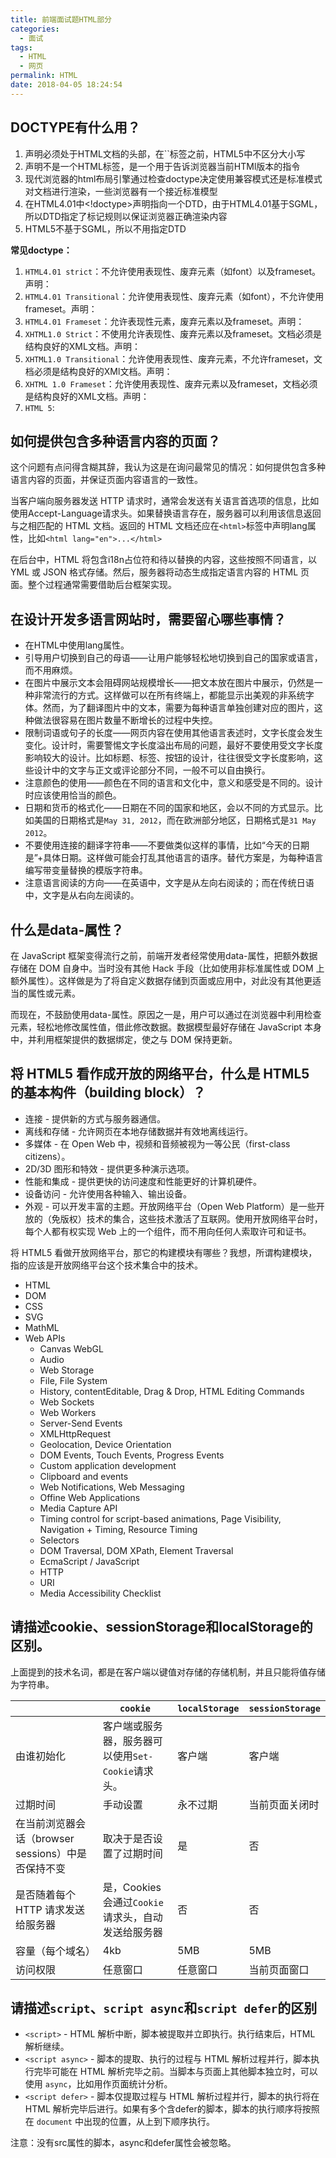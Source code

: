 ```yaml
---
title: 前端面试题HTML部分
categories:
  - 面试
tags:
  - HTML
  - 网页
permalink: HTML
date: 2018-04-05 18:24:54
---
```

## DOCTYPE有什么用？

1. <!doctype>声明必须处于HTML文档的头部，在`<html>`标签之前，HTML5中不区分大小写
2. <!doctype>声明不是一个HTML标签，是一个用于告诉浏览器当前HTMl版本的指令
3. 现代浏览器的html布局引擎通过检查doctype决定使用兼容模式还是标准模式对文档进行渲染，一些浏览器有一个接近标准模型
4. 在HTML4.01中<!doctype>声明指向一个DTD，由于HTML4.01基于SGML，所以DTD指定了标记规则以保证浏览器正确渲染内容
5. HTML5不基于SGML，所以不用指定DTD

<!--more-->

**常见doctype：**

1. `HTML4.01 strict`：不允许使用表现性、废弃元素（如font）以及frameset。声明：<!DOCTYPE HTML PUBLIC "`-//W3C//DTD HTML 4.01//EN`" "`http://www.w3.org/TR/html4/strict.dtd`">
2. `HTML4.01 Transitional`：允许使用表现性、废弃元素（如font），不允许使用frameset。声明：<!DOCTYPE HTML PUBLIC "`-//W3C//DTD HTML 4.01 Transitional//EN`" "`http://www.w3.org/TR/html4/loose.dtd`">
3. `HTML4.01 Frameset`：允许表现性元素，废弃元素以及frameset。声明：<!DOCTYPE HTML PUBLIC "`-//W3C//DTD HTML 4.01 Frameset//EN`" "`http://www.w3.org/TR/html4/frameset.dtd`">
4. `XHTML1.0 Strict`：不使用允许表现性、废弃元素以及frameset。文档必须是结构良好的XML文档。声明：<!DOCTYPE html PUBLIC "`-//W3C//DTD XHTML 1.0 Strict//EN`" "`http://www.w3.org/TR/xhtml1/DTD/xhtml1-strict.dtd`">
5. `XHTML1.0 Transitional`：允许使用表现性、废弃元素，不允许frameset，文档必须是结构良好的XMl文档。声明： <!DOCTYPE html PUBLIC "`-//W3C//DTD XHTML 1.0 Transitional//EN`" "`http://www.w3.org/TR/xhtml1/DTD/xhtml1-transitional.dtd`">
6. `XHTML 1.0 Frameset`：允许使用表现性、废弃元素以及frameset，文档必须是结构良好的XML文档。声明：<!DOCTYPE html PUBLIC "`-//W3C//DTD XHTML 1.0 Frameset//EN`" "`http://www.w3.org/TR/xhtml1/DTD/xhtml1-frameset.dtd`">
7. `HTML 5`: <!doctype html>

## 如何提供包含多种语言内容的页面？

这个问题有点问得含糊其辞，我认为这是在询问最常见的情况：如何提供包含多种语言内容的页面，并保证页面内容语言的一致性。

当客户端向服务器发送 HTTP 请求时，通常会发送有关语言首选项的信息，比如使用Accept-Language请求头。如果替换语言存在，服务器可以利用该信息返回与之相匹配的 HTML 文档。返回的 HTML 文档还应在`<html>`标签中声明lang属性，比如`<html lang="en">...</html>`

在后台中，HTML 将包含i18n占位符和待以替换的内容，这些按照不同语言，以 YML 或 JSON 格式存储。然后，服务器将动态生成指定语言内容的 HTML 页面。整个过程通常需要借助后台框架实现。

## 在设计开发多语言网站时，需要留心哪些事情？

- 在HTML中使用lang属性。
- 引导用户切换到自己的母语——让用户能够轻松地切换到自己的国家或语言，而不用麻烦。
- 在图片中展示文本会阻碍网站规模增长——把文本放在图片中展示，仍然是一种非常流行的方式。这样做可以在所有终端上，都能显示出美观的非系统字体。然而，为了翻译图片中的文本，需要为每种语言单独创建对应的图片，这种做法很容易在图片数量不断增长的过程中失控。
- 限制词语或句子的长度——网页内容在使用其他语言表述时，文字长度会发生变化。设计时，需要警惕文字长度溢出布局的问题，最好不要使用受文字长度影响较大的设计。比如标题、标签、按钮的设计，往往很受文字长度影响，这些设计中的文字与正文或评论部分不同，一般不可以自由换行。
- 注意颜色的使用——颜色在不同的语言和文化中，意义和感受是不同的。设计时应该使用恰当的颜色。
- 日期和货币的格式化——日期在不同的国家和地区，会以不同的方式显示。比如美国的日期格式是`May 31, 2012`，而在欧洲部分地区，日期格式是`31 May 2012`。
- 不要使用连接的翻译字符串——不要做类似这样的事情，比如“今天的日期是”+具体日期。这样做可能会打乱其他语言的语序。替代方案是，为每种语言编写带变量替换的模版字符串。
- 注意语言阅读的方向——在英语中，文字是从左向右阅读的；而在传统日语中，文字是从右向左阅读的。

## 什么是data-属性？

在 JavaScript 框架变得流行之前，前端开发者经常使用data-属性，把额外数据存储在 DOM 自身中。当时没有其他 Hack 手段（比如使用非标准属性或 DOM 上额外属性）。这样做是为了将自定义数据存储到页面或应用中，对此没有其他更适当的属性或元素。

而现在，不鼓励使用data-属性。原因之一是，用户可以通过在浏览器中利用检查元素，轻松地修改属性值，借此修改数据。数据模型最好存储在 JavaScript 本身中，并利用框架提供的数据绑定，使之与 DOM 保持更新。

## 将 HTML5 看作成开放的网络平台，什么是 HTML5 的基本构件（building block）？

- 连接 - 提供新的方式与服务器通信。
- 离线和存储 - 允许网页在本地存储数据并有效地离线运行。
- 多媒体 - 在 Open Web 中，视频和音频被视为一等公民（first-class citizens）。
- 2D/3D 图形和特效 - 提供更多种演示选项。
- 性能和集成 - 提供更快的访问速度和性能更好的计算机硬件。
- 设备访问 - 允许使用各种输入、输出设备。
- 外观 - 可以开发丰富的主题。开放网络平台（Open Web Platform）是一些开放的（免版权）技术的集合，这些技术激活了互联网。使用开放网络平台时，每个人都有权实现 Web 上的一个组件，而不用向任何人索取许可和证书。

将 HTML5 看做开放网络平台，那它的构建模块有哪些？我想，所谓构建模块，指的应该是开放网络平台这个技术集合中的技术。

- HTML
- DOM
- CSS
- SVG
- MathML
- Web APIs
    - Canvas WebGL
    - Audio
    - Web Storage
    - File, File System
    - History, contentEditable, Drag & Drop, HTML Editing Commands
    - Web Sockets
    - Web Workers
    - Server-Send Events
    - XMLHttpRequest
    - Geolocation, Device Orientation
    - DOM Events, Touch Events, Progress Events
    - Custom application development
    - Clipboard and events
    - Web Notifications, Web Messaging
    - Offine Web Applications
    - Media Capture API
    - Timing control for script-based animations, Page Visibility, Navigation + Timing, Resource Timing
    - Selectors
    - DOM Traversal, DOM XPath, Element Traversal
    - EcmaScript / JavaScript
    - HTTP
    - URI
    - Media Accessibility Checklist

## 请描述cookie、sessionStorage和localStorage的区别。

上面提到的技术名词，都是在客户端以键值对存储的存储机制，并且只能将值存储为字符串。

|                                                    | `cookie`                                           | `localStorage` | `sessionStorage` |
| -------------------------------------------------- | -------------------------------------------------- | -------------- | ---------------- |
| 由谁初始化                                         | 客户端或服务器，服务器可以使用`Set-Cookie`请求头。 | 客户端         | 客户端           |
| 过期时间                                           | 手动设置                                           | 永不过期       | 当前页面关闭时   |
| 在当前浏览器会话（browser sessions）中是否保持不变 | 取决于是否设置了过期时间                           | 是             | 否               |
| 是否随着每个 HTTP 请求发送给服务器                 | 是，Cookies 会通过`Cookie`请求头，自动发送给服务器 | 否             | 否               |
| 容量（每个域名）                                   | 4kb                                                | 5MB            | 5MB              |
| 访问权限                                           | 任意窗口                                           | 任意窗口       | 当前页面窗口     |

## 请描述`script`、`script async`和`script defer`的区别

- `<script>` - HTML 解析中断，脚本被提取并立即执行。执行结束后，HTML 解析继续。
- `<script async>` - 脚本的提取、执行的过程与 HTML 解析过程并行，脚本执行完毕可能在 HTML 解析完毕之前。当脚本与页面上其他脚本独立时，可以使用 `async`，比如用作页面统计分析。
- `<script defer>` - 脚本仅提取过程与 HTML 解析过程并行，脚本的执行将在 HTML 解析完毕后进行。如果有多个含defer的脚本，脚本的执行顺序将按照在 `document` 中出现的位置，从上到下顺序执行。

注意：没有src属性的脚本，async和defer属性会被忽略。